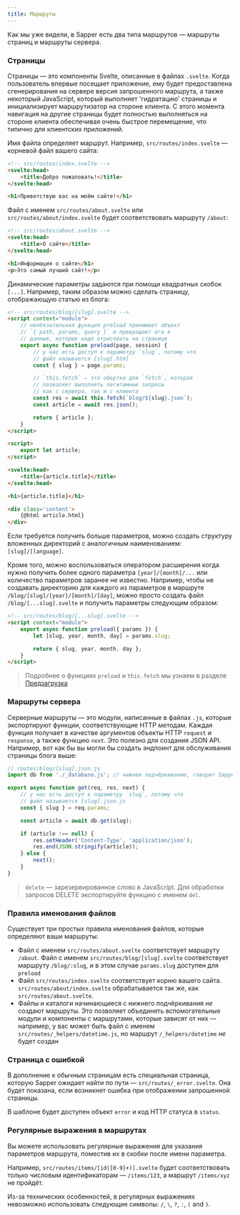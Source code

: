 ```yaml
---
title: Маршруты
---
```

Как мы уже видели, в Sapper есть два типа маршрутов — маршруты страниц и маршруты сервера.

### Страницы

Страницы — это компоненты Svelte, описанные в файлах `.svelte`. Когда пользователь впервые посещает приложение, ему будет предоставлена сгенерирования на сервере версия запрошенного маршрута, а также некоторый JavaScript, который выполняет 'гидратацию' страницы и инициализирует маршрутизатор на стороне клиента. С этого момента навигация на другие страницы будет полностью выполняться на стороне клиента обеспечивая очень быстрое перемещение, что типично для клиентских приложений.

Имя файла определяет маршрут. Например, `src/routes/index.svelte` — корневой файл вашего сайта:


```html
<!-- src/routes/index.svelte -->
<svelte:head>
	<title>Добро пожаловать!</title>
</svelte:head>

<h1>Приветствую вас на моём сайте!</h1>
```

Файл с именем `src/routes/about.svelte` или `src/routes/about/index.svelte` будет соответствовать маршруту `/about`:

```html
<!-- src/routes/about.svelte -->
<svelte:head>
	<title>О сайте</title>
</svelte:head>

<h1>Информация о сайте</h1>
<p>Это самый лучший сайт!</p>
```

Динамические параметры задаются при помощи квадратных скобок `[...]`. Например, таким образом можно сделать страницу, отображающую статью из блога:

```html
<!-- src/routes/blog/[slug].svelte -->
<script context="module">
	// необязательная функция preload принимает объект
	// `{ path, params, query }` и превращает его в
	// данные, которые надо отрисовать на странице
	export async function preload(page, session) {
		// у нас есть доступ к параметру `slug`, потому что
		// файл называется [slug].html
		const { slug } = page.params;

		// `this.fetch` — это обертка для `fetch`, которая
		// позволяет выполнять легитимные запросы
		// как с сервера, так и с клиента
		const res = await this.fetch(`blog/${slug}.json`);
		const article = await res.json();

		return { article };
	}
</script>

<script>
	export let article;
</script>

<svelte:head>
	<title>{article.title}</title>
</svelte:head>

<h1>{article.title}</h1>

<div class='content'>
	{@html article.html}
</div>
```


Если требуется получить больше параметров, можно создать структуру вложенных директорий с аналогичным наименованием: `[slug]/[language]`.

Кроме того, можно воспользоваться оператором расширения когда нужно получить более одного параметра `[year]/[month]/...` или количество параметров заранее не известно. Например, чтобы не создавать директорию для каждого из параметров в маршруте `/blog/[slug]/[year]/[month]/[day]`, можно просто создать файл `/blog/[...slug].svelte` и получить параметры следующим образом:

```html
<!-- src/routes/blog/[...slug].svelte -->
<script context="module">
	export async function preload({ params }) {
		let [slug, year, month, day] = params.slug;

		return { slug, year, month, day };
	}
</script>
```

> Подробнее о функциях `preload` и `this.fetch`  мы узнаем в разделе [Предзагрузка](docs#Predzagruzka)


### Маршруты сервера

Серверные маршруты — это модули, написанные в файлах `.js`, которые экспортируют функции, соответствующие HTTP методам. Каждая функция получает в качестве аргументов объекты HTTP `request` и `response`, а также функцию `next`. Это полезно для создания JSON API. Например, вот как бы вы могли бы создать эндпоинт для обслуживания страницы блога выше:

```js
// routes/blog/[slug].json.js
import db from './_database.js'; // нижнее подчёркивание, говорит Sapper, что это не маршрут

export async function get(req, res, next) {
	// у нас есть доступ к параметру `slug`, потому что
	// файл называется [slug].json.js
	const { slug } = req.params;

	const article = await db.get(slug);

	if (article !== null) {
		res.setHeader('Content-Type', 'application/json');
		res.end(JSON.stringify(article));
	} else {
		next();
	}
}
```

> `delete` — зарезервированное слово в JavaScript. Для обработки запросов DELETE экспортируйте функцию с именем `del`.


### Правила именования файлов

Существует три простых правила именования файлов, которые определяют ваши маршруты:

* Файл с именем `src/routes/about.svelte` соответствует маршруту `/about`. Файл с именем `src/routes/blog/[slug].svelte` соответствует маршруту `/blog/:slug`, и в этом случае `params.slug` доступен для `preload`
* Файл `src/routes/index.svelte` соответствует корню вашего сайта. `src/routes/about/index.svelte` обрабатывается так же, как `src/routes/about.svelte`.
* Файлы и каталоги начинающиеся с нижнего подчёркивания *не* создают маршруты. Это позволяет объединять вспомогательные модули и компоненты с маршрутами, которые зависят от них — например, у вас может быть файл с именем `src/routes/_helpers/datetime.js`, но маршрут `/_helpers/datetime` *не* будет создан


### Страница с ошибкой

В дополнение к обычным страницам есть специальная страница, которую Sapper ожидает найти по пути — `src/routes/_error.svelte`. Она будет показана, если возникнет ошибка при отображении запрошенной страницы.

В шаблоне будет доступен объект `error` и код HTTP статуса в `status`.


### Регулярные выражения в маршрутах

Вы можете использовать регулярные выражения для указания параметров маршрута, поместив их в скобки после имени параметра.

Например, `src/routes/items/[id([0-9]+)].svelte` будет соответствовать только числовым идентификаторам — `/items/123`, а маршрут `/items/xyz` не пройдёт.

Из-за технических особенностей, в регулярных выражениях невозможно использовать следующие символы: `/`, `\`, `?`, `:`, `(` and `)`.